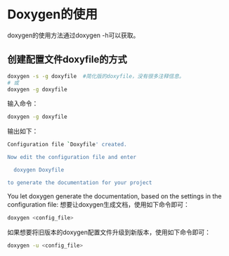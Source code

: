 # Doxygen的使用

doxygen的使用方法通过doxygen -h可以获取。

## 创建配置文件doxyfile的方式

```bash
doxygen -s -g doxyfile  #简化版的doxyfile，没有很多注释信息。
# 或
doxygen -g doxyfile
```

输入命令：
```bash
doxygen -g doxyfile
```

输出如下：
```bash
Configuration file `Doxyfile' created.

Now edit the configuration file and enter

  doxygen Doxyfile

to generate the documentation for your project
```

You let doxygen generate the documentation, based on the settings in the configuration file:
想要让doxygen生成文档，使用如下命令即可：

```bash
doxygen <config_file>
```

如果想要将旧版本的doxygen配置文件升级到新版本，使用如下命令即可：
```bash
doxygen -u <config_file>
```
